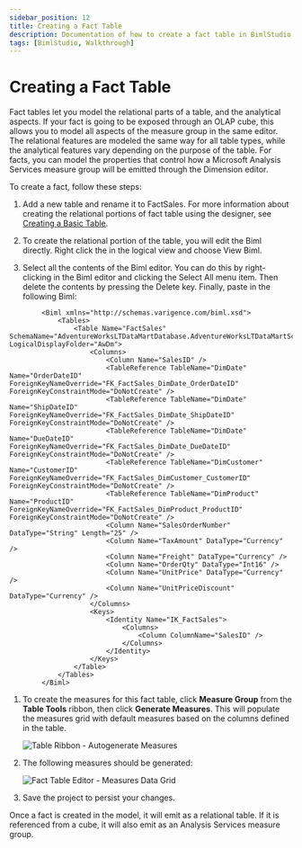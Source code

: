 ```yaml
---
sidebar_position: 12
title: Creating a Fact Table
description: Documentation of how to create a fact table in BimlStudio
tags: [BimlStudio, Walkthrough]
---
```

# Creating a Fact Table

Fact tables let you model the relational parts of a table, and the analytical aspects. If your fact is going to be exposed through an OLAP cube, this allows you to model all aspects of the measure group in the same editor. The relational features are modeled the same way for all table types, while the analytical features vary depending on the purpose of the table. For facts, you can model the properties that control how a Microsoft Analysis Services measure group will be emitted through the Dimension editor.

To create a fact, follow these steps:

1. Add a new table and rename it to FactSales. For more information about creating the relational portions of fact table using the designer, see [Creating a Basic Table](creating-a-basic-table).

2. To create the relational portion of the table, you will edit the Biml directly. Right click the in the logical view and choose View Biml.

3. Select all the contents of the Biml editor. You can do this by right-clicking in the Biml editor and clicking the Select All menu item. Then delete the contents by pressing the Delete key. Finally, paste in the following Biml:

```biml
        <Biml xmlns="http://schemas.varigence.com/biml.xsd">
            <Tables>
                <Table Name="FactSales" SchemaName="AdventureWorksLTDataMartDatabase.AdventureWorksLTDataMartSchema" LogicalDisplayFolder="AwDm">
                    <Columns>
                        <Column Name="SalesID" />
                        <TableReference TableName="DimDate" Name="OrderDateID" ForeignKeyNameOverride="FK_FactSales_DimDate_OrderDateID" ForeignKeyConstraintMode="DoNotCreate" />
                        <TableReference TableName="DimDate" Name="ShipDateID" ForeignKeyNameOverride="FK_FactSales_DimDate_ShipDateID" ForeignKeyConstraintMode="DoNotCreate" />
                        <TableReference TableName="DimDate" Name="DueDateID" ForeignKeyNameOverride="FK_FactSales_DimDate_DueDateID" ForeignKeyConstraintMode="DoNotCreate" />
                        <TableReference TableName="DimCustomer" Name="CustomerID" ForeignKeyNameOverride="FK_FactSales_DimCustomer_CustomerID" ForeignKeyConstraintMode="DoNotCreate" />
                        <TableReference TableName="DimProduct" Name="ProductID" ForeignKeyNameOverride="FK_FactSales_DimProduct_ProductID" ForeignKeyConstraintMode="DoNotCreate" />
                        <Column Name="SalesOrderNumber" DataType="String" Length="25" />
                        <Column Name="TaxAmount" DataType="Currency" />
                        <Column Name="Freight" DataType="Currency" />
                        <Column Name="OrderQty" DataType="Int16" />
                        <Column Name="UnitPrice" DataType="Currency" />
                        <Column Name="UnitPriceDiscount" DataType="Currency" />
                    </Columns>
                    <Keys>
                        <Identity Name="IK_FactSales">
                            <Columns>
                                <Column ColumnName="SalesID" />
                            </Columns>
                        </Identity>
                    </Keys>
                </Table>
            </Tables>
        </Biml>
```

1. To create the measures for this fact table, click **Measure Group** from the **Table Tools** ribbon, then click **Generate Measures**. This will populate the measures grid with default measures based on the columns defined in the table.

    ![Table Ribbon - Autogenerate Measures](https://varigencecom.blob.core.windows.net/images-mistdocumentation/010_Step06.gif)

1. The following measures should be generated:

    ![Fact Table Editor - Measures Data Grid](https://varigencecom.blob.core.windows.net/images-mistdocumentation/010_Step07.png)

1. Save the project to persist your changes.

Once a fact is created in the model, it will emit as a relational table. If it is referenced from a cube, it will also emit as an Analysis Services measure group.
